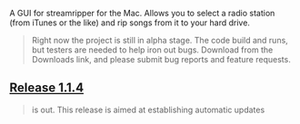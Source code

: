 A GUI for streamripper for the Mac.  Allows you to select a radio station (from iTunes or the like) and rip songs from it to your hard drive.

> Right now the project is still in alpha stage.  The code build and runs, but testers are needed to help iron out bugs.  Download from the Downloads link, and please submit bug reports and feature requests.

## [Release 1.1.4](http://xstreamripper.googlecode.com/files/XStreamRipper_1.1.4.dmg) ##
> is out.  This release is aimed at establishing automatic updates